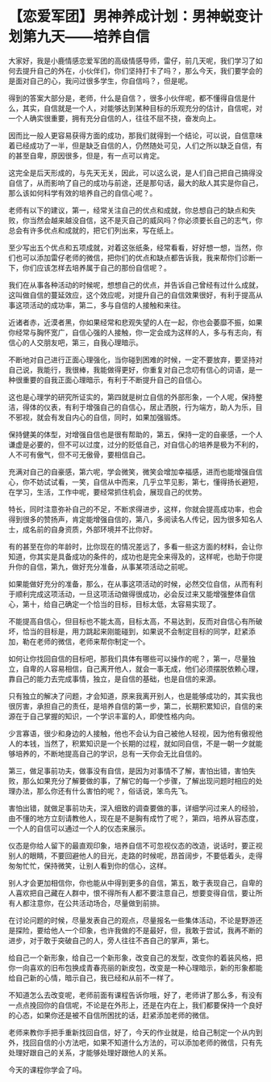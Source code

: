 # 【恋爱军团】男神养成计划：男神蜕变计划第九天——培养自信

大家好，我是小鹿情感恋爱军团的高级情感导师，雷仔，前几天呢，我们学习了如何去提升自己的外在，小伙伴们，你们坚持打卡了吗？，那么今天，我们要学会的是面对自己的心，我问过很多学生，你自信吗？，但是呢。

得到的答案大部分是，老师，什么是自信？，很多小伙伴呢，都不懂得自信是什么，其实，自信就是一个人，对能够达到某种目标的乐观充分的估计，自信呢，对一个人确实很重要，拥有充分自信的人，往往不屈不挠，奋发向上。

因而比一般人更容易获得方面的成功，那我们就得到一个结论，可以说，自信意味着已经成功了一半，但是缺乏自信的人，仍然随处可见，人们之所以缺乏自信，有的甚至自卑，原因很多，但是，有一点可以肯定。

这完全是后天形成的，与先天无关，因此，可以这么说，是人们自己把自己搞得没自信了，从而影响了自己的成功与前途，还是那句话，最大的敌人其实是你自己，那么该如何科学有效的培养自己的自信心呢？。

老师有以下的建议，第一，经常关注自己的优点和成就，你总想自己的缺点和失败，你当然会越来越没自信，这不是灭自己的威风吗？你必须要长自己的志气，你总会有许多优点和成就的，把它们列出来，写在纸上。

至少写出五个优点和五项成就，对着这张纸条，经常看看，好好想一想，当然，你们也可以添加雷仔老师的微信，把你们的优点和缺点都告诉我，我来帮你们诊断一下，你们应该怎样去培养属于自己的那份自信呢？。

我们在从事各种活动的时候呢，想想自己的优点，并告诉自己曾经有过什么成就，这叫做自信的蔓延效应，这个效应呢，对提升自己的自信效果很好，有利于提高从事这项活动的成功率，第二，多与自信的人接触和来往。

近诸者赤，近漠者黑，你如果经常和悲观失望的人在一起，你也会萎靡不振，如果你经常与胸怀宽广，自信心强的人接触，你一定会成为这样的人，多与有志向，有信心的人交朋友吧，第三，自我心理暗示。

不断地对自己进行正面心理强化，当你碰到困难的时候，一定不要放弃，要坚持对自己说，我能行，我很棒，我能做得更好，你重复对自己念叨有信心的词语，是一种很重要的自我正面心理暗示，有利于不断提升自己的自信心。

这也是心理学的研究所证实的，第四就是树立自信的外部形象，一个人呢，保持整洁，得体的仪表，有利于增强自己的自信心，居止洒脱，行为端方，助人为乐，目不邪视，就会有发自内心的自信，同时，如果加强锻炼。

保持健美的体型，对增强自信也是很有帮助的，第五，保持一定的自豪感，一个人谦虚是必要的，但不可以过度，过分的贬低自己，对自信心的培养是极为不利的，人不可有傲气，但不可无傲骨，要相信自己。

充满对自己的自豪感，第六呢，学会微笑，微笑会增加幸福感，进而也能增强自信心，你不妨试试看，一笑，自信从中而来，几乎立竿见影，第七，懂得扬长避短，在学习，生活，工作中呢，要经常抓住机会，展现自己的优势。

特长，同时注意弥补自己的不足，不断求得进步，这样，你就会提高成功率，也会得到很多的赞扬声，肯定能增强自信的，第八，多阅读名人传记，因为很多知名人士，成名前的自身资质，外部环境并不比你好。

有的甚至在你的年龄时，比你现在的情况差远了，多看一些这方面的材料，会让你知道，你其实是具备成功的条件的，成功也是完全来得及的，这样呢，也助于你提升你的自信，第九，做好充分准备，从事某项活动之前呢。

如果能做好充分的准备，那么，在从事这项活动的时候，必然交位自信，从而有利于顺利完成这项活动，一旦这项活动做得很成功，必会反过来又能增强整体自信心，第十，给自己确定一个恰当的目标，目标太低，太容易实现了。

不能提高自信心，但目标也不能太高，目标太高，不易达到，反而对自信心有所破坏，恰当的目标是，用力跳起来刚能碰到，如果说不会制定目标的同学，赶紧添加，勒在老师的微信，老师来帮你制定一个。

如何让你找回自信的目标吧，那我们具体有哪些可以操作的呢？，第一，尽量独立，自卑的人容易相信，自己离开他人，就会一事无成，他们必须摆脱依赖心理，靠自己的能力去完成事情，独立，是自信的基础，也是自信的来源。

只有独立的解决了问题，才会知道，原来我离开别人，也是能够成功的，其实我也很厉害，承担自己的责任，是培养自信的第一步，第二，长期积累知识，自信的来源在于自己掌握的知识，一个学识丰富的人，即使性格内向。

少言寡语，很少和身边的人接触，他也不会认为自己被他人轻视，因为他有傲视他人的本钱，当然了，积累知识是一个长期的过程，就如同自信，不是一朝一夕就能够培养的，不断地提高自己的学识，总有一天你会无比自信的。

第三，做足事前功夫，做事没有自信，是因为对事情不了解，害怕出错，害怕失败，那么如果充分了解要做的事，了解它的每一个步骤，了解出现问题时相应的处理办法，那么你还有什么害怕的呢？，俗话说，笨鸟先飞。

害怕出错，就做足事前功夫，深入细致的调查要做的事，详细学问过来人的经验，由不懂的地方立刻请教他人，现在是不是胸有成竹了呢？，第四，培养从容态度，一个人的自信可以通过一个人的仪态来展示。

仪态是你给人留下的最直观印象，培养自信不可忽视仪态的改造，说话时，要正视别人的眼睛，不要回避他人的目光，走路的时候呢，昂首阔步，不要低着头，走得匆匆忙忙，保持微笑，让别人看到你的信心，这样。

别人才会更加相信你，你也能从中得到更多的自信，第五，敢于表现自己，自卑的人喜欢把自己藏在人群中，恨不得所有人都不要注意自己，想要变得自信，要让所有人都注意你，在公共活动场合，尽量做到前排。

在讨论问题的时候，尽量发表自己的观点，尽量报名一些集体活动，不论是野游还是探险，要给他人一个印象，也许我做的不是最好，但，我敢于尝试，我再不断的进步，对于敢于突破自己的人，旁人往往不吝自己的掌声，第七。

给自己一个新形象，给自己一个新形象，改变自己的发型，改变你的着装风格，把你一向喜欢的旧布包换成青春亮丽的新皮包，改变是一种心理暗示，新的形象都能给自己新的心情，暗示自己，我已经和从前不一样了。

不知道怎么去改变呢，老师前面有课程告诉你哦，好了，老师讲了那么多，有没有一点点挽回你的自信呢，不论是在外形上，还是在内在上，我们都要保持一个良好的心态，如果你还是被不自信所困扰的话，赶紧添加老师的微信。

老师来教你手把手重新找回自信，好了，今天的作业就是，给自己制定一个从内到外，找回自信的小方法吧，如果不知道什么方法的，可以添加老师的微信，只有先处理好跟自己的关系，才能够处理好跟他人的关系。

今天的课程你学会了吗。